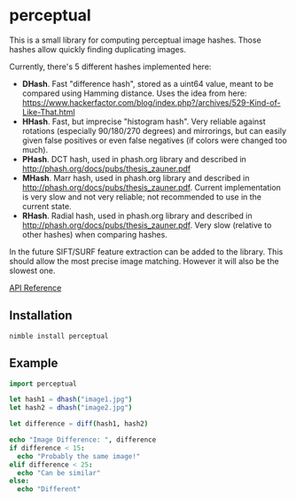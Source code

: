 # perceptual

This is a small library for computing perceptual image hashes. Those hashes allow quickly finding duplicating images.

Currently, there's 5 different hashes implemented here:

* **DHash**. Fast "difference hash", stored as a uint64 value, meant to be compared using Hamming distance. Uses the idea from here: https://www.hackerfactor.com/blog/index.php?/archives/529-Kind-of-Like-That.html
* **HHash**. Fast, but imprecise "histogram hash". Very reliable against rotations (especially 90/180/270 degrees) and mirrorings, but can easily given false positives or even false negatives (if colors were changed too much).
* **PHash**. DCT hash, used in phash.org library and described in http://phash.org/docs/pubs/thesis_zauner.pdf
* **MHash**. Marr hash, used in phash.org library and described in http://phash.org/docs/pubs/thesis_zauner.pdf. Current implementation is very slow and not very reliable; not recommended to use in the current state.
* **RHash**. Radial hash, used in phash.org library and described in http://phash.org/docs/pubs/thesis_zauner.pdf. Very slow (relative to other hashes) when comparing hashes.

In the future SIFT/SURF feature extraction can be added to the library. This should allow the most precise image matching. However it will also be the slowest one.

[API Reference](https://denull.github.io/perceptual/)

## Installation

```
nimble install perceptual
```

## Example

```nim
import perceptual

let hash1 = dhash("image1.jpg")
let hash2 = dhash("image2.jpg")

let difference = diff(hash1, hash2)

echo "Image Difference: ", difference
if difference < 15:
  echo "Probably the same image!"
elif difference < 25:
  echo "Can be similar"
else:
  echo "Different"
```